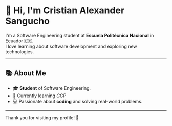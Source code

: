 # 👋 Hi, I'm Cristian Alexander Sangucho

I'm a Software Engineering student at **Escuela Politécnica Nacional** in Ecuador 🇪🇨.  
I love learning about software development and exploring new technologies.

---

## 📚 About Me

- 🎓 **Student** of Software Engineering.  
- 🌱 Currently learning *GCP*
- 💻 Passionate about **coding** and solving real-world problems.

---


Thank you for visiting my profile! 🚀
